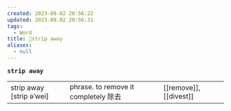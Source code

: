 ```yaml
---
created: 2023-08-02 20:56:22
updated: 2023-08-02 20:56:31
tags:
  - Word
title: 📖strip away
aliases:
  - null
---
```


<pre><strong>strip away</strong></pre>
|   |   |   |
|---|---|---|
|strip away [strip əˈwei]|phrase. to remove it completely 除去|[[remove]], [[divest]]|